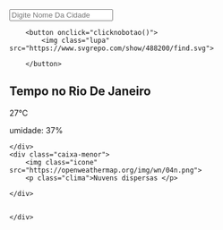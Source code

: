 <!DOCTYPE html>
<html lang="pt-BR">

<head>
    <meta charset="UTF-8">
    <meta http-equiv="X-UA-Compatible" content="IE=edge">
    <meta name="viewport" content="width=device-width, initial-scale=1.0">
    <link rel="stylesheet" href="style.css">
    <title>Dev previsao</title>
    <link rel="preconnect" href="https://fonts.googleapis.com">
<link rel="preconnect" href="https://fonts.gstatic.com" crossorigin>
<link href="https://fonts.googleapis.com/css2?family=Open+Sans:ital,wght@1,300&display=swap" rel="stylesheet">
<script src="script.js"></script>
</head>

<body>
    <div class="caixa-maior">
        <input class="input-cidade" placeholder="Digite Nome Da Cidade"
        >
        
        <button onclick="clicknobotao()">
            <img class="lupa" src="https://www.svgrepo.com/show/488200/find.svg">
        
        </button>

<div class="caixa-media">
        <h2 class="cidade">Tempo no Rio De Janeiro</h2>
        <P class="temp">27°C</P>
        <p class="Umidade">umidade: 37%</p>
       
        
    </div>
    <div class="caixa-menor">
        <img class="icone" src="https://openweathermap.org/img/wn/04n.png">
        <p class="clima">Nuvens dispersas </p>
        
    </div> 
    

    </div>
</body>

</html>
